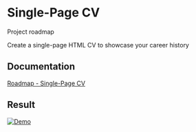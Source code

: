 
# Single-Page CV


Project roadmap

Create a single-page HTML CV to showcase your career history


## Documentation

[Roadmap - Single-Page CV](https://roadmap.sh/projects/single-page-cv)


## Result

[![Demo](https://lamf-service.com/cv/demo.png)](https://lamf-service.com/cv/)
